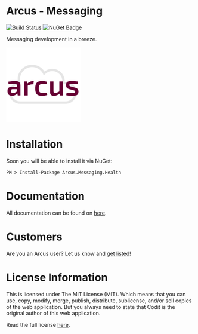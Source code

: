# Arcus - Messaging
[![Build Status](https://dev.azure.com/codit/Arcus/_apis/build/status/Commit%20builds/CI%20-%20Arcus.Messaging?branchName=master)](https://dev.azure.com/codit/Arcus/_build/latest?definitionId=785&branchName=master)
[![NuGet Badge](https://buildstats.info/nuget/Arcus.Messaging.Health?includePreReleases=true)](https://www.nuget.org/packages/Arcus.Messaging.Health/)

Messaging development in a breeze.

![Arcus](https://raw.githubusercontent.com/arcus-azure/arcus/master/media/arcus.png)

# Installation
Soon you will be able to install it via NuGet:

```shell
PM > Install-Package Arcus.Messaging.Health
```

# Documentation
All documentation can be found on [here](https://messaging.arcus-azure.net/).

# Customers
Are you an Arcus user? Let us know and [get listed](https://bit.ly/become-a-listed-arcus-user)!

# License Information
This is licensed under The MIT License (MIT). Which means that you can use, copy, modify, merge, publish, distribute, sublicense, and/or sell copies of the web application. But you always need to state that Codit is the original author of this web application.

Read the full license [here](https://github.com/arcus-azure/arcus.messaging/blob/master/LICENSE).
